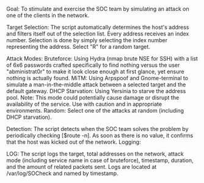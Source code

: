 Goal:
To stimulate and exercise the SOC team by simulating an attack on one of the clients in the network.

Target Selection:
The script automatically determines the host's address and filters itself out of the selection list.
Every address receives an index number.
Selection is done by simply selecting the index number representing the address.
Select "R" for a random target.

Attack Modes:
Bruteforce: Using Hydra (nmap brute NSE for SSH) with a list of 6x6 passwords crafted specifically to find nothing versus the user "abministrat0r" to make it look close enough at first glance, yet ensure nothing is actually found.
MiTM: Using Arpspoof and Gnome-terminal to simulate a man-in-the-middle attack between a selected target and the default gateway.
DHCP Starvation: Using Yersinia to starve the address pool. Note: This mode could potentially cause damage or disrupt the availability of the service. Use with caution and in appropriate environments.
Random: Select one of the attacks at random (including DHCP starvation).

Detection:
The script detects when the SOC team solves the problem by periodically checking [$route -n]. As soon as there is no value, it confirms that the host was kicked out of the network.
Logging:

LOG:
The script logs the target, total addresses on the network, attack mode (including service name in case of bruteforce), timestamp, duration, and the amount of related packets sent.
Logs are located at /var/log/SOCheck and named by timestamp.
